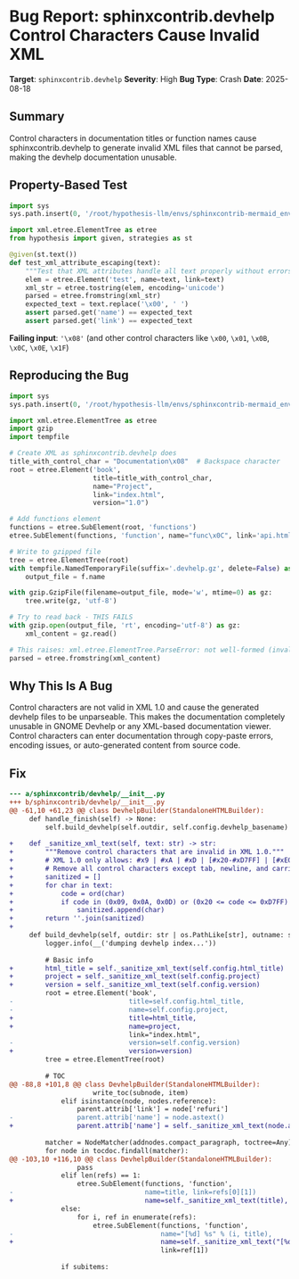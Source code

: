 # Bug Report: sphinxcontrib.devhelp Control Characters Cause Invalid XML

**Target**: `sphinxcontrib.devhelp`
**Severity**: High
**Bug Type**: Crash
**Date**: 2025-08-18

## Summary

Control characters in documentation titles or function names cause sphinxcontrib.devhelp to generate invalid XML files that cannot be parsed, making the devhelp documentation unusable.

## Property-Based Test

```python
import sys
sys.path.insert(0, '/root/hypothesis-llm/envs/sphinxcontrib-mermaid_env/lib/python3.13/site-packages')

import xml.etree.ElementTree as etree
from hypothesis import given, strategies as st

@given(st.text())
def test_xml_attribute_escaping(text):
    """Test that XML attributes handle all text properly without errors."""
    elem = etree.Element('test', name=text, link=text)
    xml_str = etree.tostring(elem, encoding='unicode')
    parsed = etree.fromstring(xml_str)
    expected_text = text.replace('\x00', ' ')
    assert parsed.get('name') == expected_text
    assert parsed.get('link') == expected_text
```

**Failing input**: `'\x08'` (and other control characters like `\x00`, `\x01`, `\x0B`, `\x0C`, `\x0E`, `\x1F`)

## Reproducing the Bug

```python
import sys
sys.path.insert(0, '/root/hypothesis-llm/envs/sphinxcontrib-mermaid_env/lib/python3.13/site-packages')

import xml.etree.ElementTree as etree
import gzip
import tempfile

# Create XML as sphinxcontrib.devhelp does
title_with_control_char = "Documentation\x08"  # Backspace character
root = etree.Element('book',
                     title=title_with_control_char,
                     name="Project",
                     link="index.html",
                     version="1.0")

# Add functions element
functions = etree.SubElement(root, 'functions')
etree.SubElement(functions, 'function', name="func\x0C", link='api.html')

# Write to gzipped file
tree = etree.ElementTree(root)
with tempfile.NamedTemporaryFile(suffix='.devhelp.gz', delete=False) as f:
    output_file = f.name

with gzip.GzipFile(filename=output_file, mode='w', mtime=0) as gz:
    tree.write(gz, 'utf-8')

# Try to read back - THIS FAILS
with gzip.open(output_file, 'rt', encoding='utf-8') as gz:
    xml_content = gz.read()

# This raises: xml.etree.ElementTree.ParseError: not well-formed (invalid token)
parsed = etree.fromstring(xml_content)
```

## Why This Is A Bug

Control characters are not valid in XML 1.0 and cause the generated devhelp files to be unparseable. This makes the documentation completely unusable in GNOME Devhelp or any XML-based documentation viewer. Control characters can enter documentation through copy-paste errors, encoding issues, or auto-generated content from source code.

## Fix

```diff
--- a/sphinxcontrib/devhelp/__init__.py
+++ b/sphinxcontrib/devhelp/__init__.py
@@ -61,10 +61,23 @@ class DevhelpBuilder(StandaloneHTMLBuilder):
     def handle_finish(self) -> None:
         self.build_devhelp(self.outdir, self.config.devhelp_basename)
 
+    def _sanitize_xml_text(self, text: str) -> str:
+        """Remove control characters that are invalid in XML 1.0."""
+        # XML 1.0 only allows: #x9 | #xA | #xD | [#x20-#xD7FF] | [#xE000-#xFFFD]
+        # Remove all control characters except tab, newline, and carriage return
+        sanitized = []
+        for char in text:
+            code = ord(char)
+            if code in (0x09, 0x0A, 0x0D) or (0x20 <= code <= 0xD7FF) or (0xE000 <= code <= 0xFFFD):
+                sanitized.append(char)
+        return ''.join(sanitized)
+
     def build_devhelp(self, outdir: str | os.PathLike[str], outname: str) -> None:
         logger.info(__('dumping devhelp index...'))
 
         # Basic info
+        html_title = self._sanitize_xml_text(self.config.html_title)
+        project = self._sanitize_xml_text(self.config.project)
+        version = self._sanitize_xml_text(self.config.version)
         root = etree.Element('book',
-                             title=self.config.html_title,
-                             name=self.config.project,
+                             title=html_title,
+                             name=project,
                              link="index.html",
-                             version=self.config.version)
+                             version=version)
         tree = etree.ElementTree(root)
 
         # TOC
@@ -88,8 +101,8 @@ class DevhelpBuilder(StandaloneHTMLBuilder):
                     write_toc(subnode, item)
             elif isinstance(node, nodes.reference):
                 parent.attrib['link'] = node['refuri']
-                parent.attrib['name'] = node.astext()
+                parent.attrib['name'] = self._sanitize_xml_text(node.astext())
 
         matcher = NodeMatcher(addnodes.compact_paragraph, toctree=Any)
         for node in tocdoc.findall(matcher):
@@ -103,10 +116,10 @@ class DevhelpBuilder(StandaloneHTMLBuilder):
                 pass
             elif len(refs) == 1:
                 etree.SubElement(functions, 'function',
-                                 name=title, link=refs[0][1])
+                                 name=self._sanitize_xml_text(title), link=refs[0][1])
             else:
                 for i, ref in enumerate(refs):
                     etree.SubElement(functions, 'function',
-                                     name="[%d] %s" % (i, title),
+                                     name=self._sanitize_xml_text("[%d] %s" % (i, title)),
                                      link=ref[1])
 
             if subitems:
```